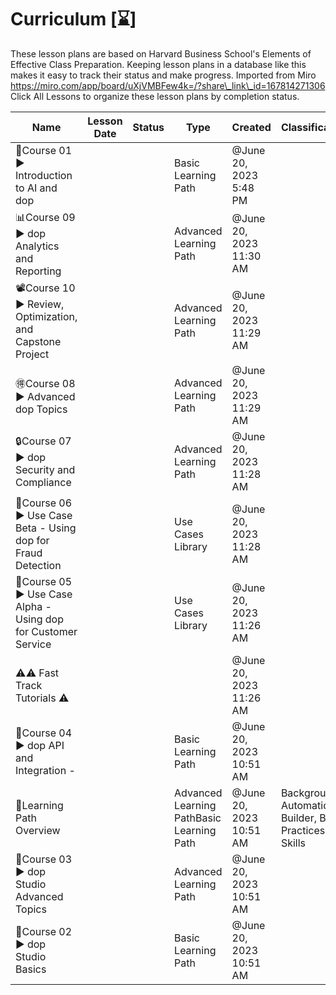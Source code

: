 # Curriculum \[⌛]

These lesson plans are based on Harvard Business School's Elements of Effective Class Preparation. Keeping lesson plans in a database like this makes it easy to track their status and make progress. Imported from Miro https://miro.com/app/board/uXjVMBFew4k=/?share\_link\_id=167814271306 Click All Lessons to organize these lesson plans by completion status.

| Name                                                          | Lesson Date | Status | Type                                      | Created                 | Classification                                            | Person |
| ------------------------------------------------------------- | ----------- | ------ | ----------------------------------------- | ----------------------- | --------------------------------------------------------- | ------ |
| 🖖Course 01 ▶ Introduction to AI and dop                      |             |        | Basic Learning Path                       | @June 20, 2023 5:48 PM  |                                                           |        |
| 📊Course 09 ▶ dop Analytics and Reporting                     |             |        | Advanced Learning Path                    | @June 20, 2023 11:30 AM |                                                           |        |
| 📽️Course 10 ▶ Review, Optimization, and Capstone Project     |             |        | Advanced Learning Path                    | @June 20, 2023 11:29 AM |                                                           |        |
| 🉐Course 08 ▶ Advanced dop Topics                             |             |        | Advanced Learning Path                    | @June 20, 2023 11:29 AM |                                                           |        |
| 🔒Course 07 ▶ dop Security and Compliance                     |             |        | Advanced Learning Path                    | @June 20, 2023 11:28 AM |                                                           |        |
| 💼Course 06 ▶ Use Case Beta - Using dop for Fraud Detection   |             |        | Use Cases Library                         | @June 20, 2023 11:28 AM |                                                           |        |
| 💼Course 05 ▶ Use Case Alpha - Using dop for Customer Service |             |        | Use Cases Library                         | @June 20, 2023 11:26 AM |                                                           |        |
| ⚠️⚠️ Fast Track Tutorials ⚠️                                  |             |        |                                           | @June 20, 2023 11:26 AM |                                                           |        |
| 🔌Course 04 ▶ dop API and Integration -                       |             |        | Basic Learning Path                       | @June 20, 2023 10:51 AM |                                                           |        |
| 🌄Learning Path Overview                                      |             |        | Advanced Learning PathBasic Learning Path | @June 20, 2023 10:51 AM | Background, Automation-Builder, Best-Practices, AI Skills |        |
| 🚀Course 03 ▶ dop Studio Advanced Topics                      |             |        | Advanced Learning Path                    | @June 20, 2023 10:51 AM |                                                           |        |
| 📖Course 02 ▶ dop Studio Basics                               |             |        | Basic Learning Path                       | @June 20, 2023 10:51 AM |                                                           |        |
